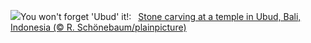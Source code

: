 ![](https://www.bing.com/th?id=OHR.UbudBali_EN-US3541248173_UHD.jpg&w=1000)You won't forget 'Ubud' it!:&nbsp;&ensp;[Stone carving at a temple in Ubud, Bali, Indonesia (© R. Schönebaum/plainpicture)](https://www.bing.com/th?id=OHR.UbudBali_EN-US3541248173_UHD.jpg)
<br><br/>

